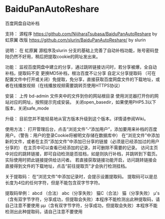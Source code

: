 
# BaiduPanAutoReshare
百度网盘自动补档

支持：
    源程序 https://github.com/NijiharaTsubasa/BaiduPanAutoReshare by 虹原翼
    改版 https://github.com/slurin/BaiduPanAutoReshare/  by slurin

说明：
    在 虹原翼 源程序及slurin 分支的基础上完善了自动补档功能，账号密码登陆仍然不好用，稍后把提取cookie的网址发出来。

功能：
    监视百度网盘中建立的分享，通过跳转链接访问时，若分享被爆，全自动补档，提取码不变
    更换MD5补档，根治百度不让分享
    自定义分享提取码
    （可在配置文件中打开或关闭）免提取，免分享，直接获取百度网盘文件的下载地址，或者在线播放视频（在线播放视频需要跳转页使用HTTPS协议）

安装：
    上传 bd-admin 文件夹中的文件到你的网站根目录
    使用浏览器打开你的网站对应的网址，按照提示完成安装。
    关闭open_basedir，如果使用PHP5.3以下版本，关闭safe_mode

升级：
    目前您并不能轻易地从官方版本升级到这个版本。详情请参阅Wiki。

使用方法：
    打开管理后台，点击“浏览文件”-“添加用户”，添加要用来补档的百度用户。（警告：用户的登录Cookie将被明文存储在数据库中）
    在“浏览文件”中添加新的文件，或者在主页“添加文件”中添加已分享的链接（必须是已经添加过的用户分享的）
    在主页中可以查看已经添加的记录，并可删除不需要的记录。
    访问主页中对应的跳转链接，即可自动检测是否挂档，如是则执行补档，并跳转到下载页。实际使用时把此链接提供给访问者。
    若直接获取链接功能开启，访问跳转链接会直接得到文件的下载地址，点击“前往提取页”才会执行检测挂档。

关于提取码：
    在“浏览文件”中添加记录时，会提示设置提取码。
    提取码可以是总长度为4位的任何字符，但是不能包含双字节字符。

提取码举例：
    abcd （合法）
    abc（分享失败）
    猫C（合法）
    猫（分享失败）
    μ's（含有双字节字符，分享成功，但提取会失败）本程序不能检测出此种提取码，请自己注意不要使用
    μμ（含有双字节字符，分享成功，但提取会失败）本程序不能检测出此种提取码，请自己注意不要使用
